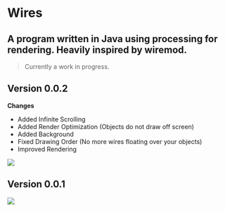 Wires
=====

A program written in Java using processing for rendering. 
Heavily inspired by wiremod.
---


> Currently a work in progress.


Version 0.0.2
---
 **Changes**
 + Added Infinite Scrolling
 + Added Render Optimization (Objects do not draw off screen)
 + Added Background
 + Fixed Drawing Order (No more wires floating over your objects)
 + Improved Rendering

<img src="https://i.imgur.com/QHnCiBE.png">

Version 0.0.1
---
<img src="https://i.imgur.com/d1pzaiW.png">
